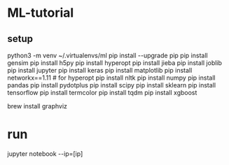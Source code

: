 # ML-tutorial

## setup

python3 -m venv ~/.virtualenvs/ml
pip install --upgrade pip
pip install gensim
pip install h5py
pip install hyperopt
pip install jieba
pip install joblib
pip install jupyter
pip install keras
pip install matplotlib
pip install networkx==1.11 # for hyperopt
pip install nltk
pip install numpy
pip install pandas
pip install pydotplus
pip install scipy
pip install sklearn
pip install tensorflow
pip install termcolor
pip install tqdm
pip install xgboost

brew install graphviz

# run

jupyter notebook --ip=[ip]
